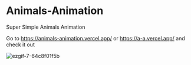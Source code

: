 # Animals-Animation
Super Simple Animals Animation

Go to https://animals-animation.vercel.app/ or https://a-a.vercel.app/ and check it out

![ezgif-7-64c8f01f5b](https://user-images.githubusercontent.com/92704295/146922859-4f18b20e-c04b-46f7-b2d2-0d86a6994ecc.gif)
